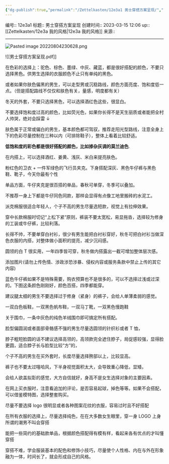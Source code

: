 ```yaml
---
{"dg-publish":true,"permalink":"/Zettelkasten/12e3a1 男士穿搭方案呈现/","dgPassFrontmatter":true}
---
```


编号:: 12e3a1
标题:: 男士穿搭方案呈现
创建时间:: 2023-03-15 12:06
up:: [[Zettelkasten/12e3a 我的风格\|12e3a 我的风格]]
来源:: 

---
![Pasted image 20220804230628.png](/img/user/attachment/Pasted%20image%2020220804230628.png)

![[男士穿搭方案呈现.pdf]]

在色彩的选择上：驼色、棕色、墨绿、中灰、藏蓝，都是很好搭配的颜色，不要只选择黑色。供男生选择的衣服颜色不止只有单纯的黑色。

或者如果你肤色偏黑的男生，可以走型男或沉稳路线，颜色方面亮度、饱和度低一点。（但是搭配路线不仅仅和肤色有关，量感，明度都有关）

冬天的外套，不要只选择黑色，可以选择酒红色这些，很显白。

不要选择饱和度过高的颜色，比如荧光色，如果你长得不是天生丽质或者能把全村人帅哭，绝对会踩雷 ↓


肤色属于正常或偏白的男生，基本颜色都可驾驭，推荐走阳光型路线，注意全身上下的色彩尽量控制在三种以内（可排除鞋子），整体上看着比较舒适。


**低饱和度的彩色都是很好搭配的颜色，比如掺杂灰调的莫兰迪色**.

在内搭上，可以选择酒红、姜黄、浅灰、米白来提亮肤色。

粉红色的卫衣 + 一件军绿色的飞行员夹克。下身搭配深灰、黑色牛仔裤与黑色鞋、靴子，今天你最有个性

单品方面，牛仔夹克是很百搭的单品，春秋可单穿，冬季可以叠加。

不推荐一身上下都是牛仔同色同款，那样会显得有点像工地里搬砖的水泥工。

派克棉服很适合年轻人，个子不高的男生尽量选短款，视觉上有拉伸效果。

穿中长款棉服时切记“上松下紧”原则，裤装不要太宽松，易显拖沓，选择较为修身的工装或牛仔裤，比较利落。

长得不帅，不要单穿白衬衫，很少有男生能把白衬衫穿好，秋冬可把白衬衫当做深色衣服的内搭，对整体做小面积的提亮，减少沉闷感。

圆领的白 T 很实用，一年四季皆可穿，秋冬做内搭露出一截可增加整体层次感。

添加图片(请勿上传色情、涉政涉恐涉暴、侵权内容或服务条款中禁止上传的其它内容)

蓝色牛仔裤如果不是特殊需要，购衣预算也不是很多的，可以不选择过浅或过深的。下图这条颜色刚刚好，颜色百搭，四季都能穿。

建议腿太细的男生不要选择过于修身（紧身）的裤子，会给人单薄柔弱的感觉。

一双白色板鞋，一双黑色帆布鞋，一双马丁靴，一双黑色慢跑鞋

关于围巾，一条中灰色的纯色羊绒围巾即可搞定所有搭配。

脸型偏圆润或者面部骨骼感不强的男生尽量选圆领的针织衫或者 T 恤，

脖子粗短脸圆的话不建议选择高领的，高领款完全遮住脖子，局促感较强，显得脸更圆，适合脖子长与脸型比较“方”的，

个子不高的男生在买外套时，长度尽量选择胯部以上，比较显高。

裤子也不要太过嘻哈风，下半身视觉面积太大，会导致重心降低，显矮。

会给人欲盖拟彰的感觉，大方自信就好，身高不是女生选择对象的主要因素。

在网上买衣服时，注意看追加的评论，是否容易起球，掉色等等。如果不会搭配，可以借鉴模特图，选择整套购买。

尽量不要选择 logo 很明显或者各种图案花纹的衣服，容易过时且不好搭配

在所有衣服的选择上，尽量选择纯色，在在大多数女生眼里，穿一身 LOGO 上身所谓的潮男不叫会穿搭

能把一些简约的基础款单品，根据颜色搭配得有模有样，看起来各有优点的才叫懂穿搭

穿搭不难，学会服装基本的配色和修饰小技巧，尽量使个人性格、内在与外在形象融为一体，时间长了，就会形成自己的风格。